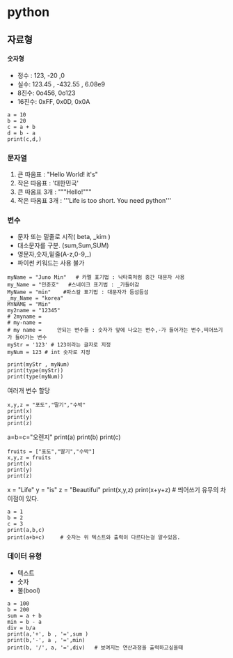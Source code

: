 # python


## 자료형
#### 숫자형
* 정수 : 123, -20 ,0  
* 실수:  123.45 , -432.55 , 6.08e9  
* 8진수: 0o456, 0o123  
* 16진수: 0xFF, 0x0D, 0x0A

```
a = 10
b = 20
c = a + b
d = b - a
print(c,d,)
```

### 문자열
1. 큰 따옴표 : "Hello World! it\'s"  
2. 작은 따옴표 : '대한민국'  
3. 큰 따옴표 3개 : """Hello!"""  
4. 작은 따옴표 3개 : 
'''Life is too short.
You need python'''

### 변수  
* 문자 또는 밑줄로 시작( beta, _kim )
* 대소문자를 구분. (sum,Sum,SUM)
* 영문자,숫자,밑줄(A-z,0-9,_)  
* 파이썬 키워드는 사용 불가

```
myName = "Juno Min"   # 카멜 표기법 : 낙타혹처럼 중간 대문자 사용
my_Name = "민준호"   #스네이크 표기법 : _가들어감
MyName = "min"    #파스칼 표기법 : 대문자가 듬섬듬섬
_my_Name = "korea"
MYNAME = "Min"
my2name = "12345"
# 2myname = 
# my-name = 
# my name =     안되는 변수들 : 숫자가 앞에 나오는 변수,-가 들어가는 변수,띄어쓰기가 들어가는 변수
myStr = '123' # 123이라는 글자로 지정
myNum = 123 # int 숫자로 지정

print(myStr , myNum)
print(type(myStr))
print(type(myNum))
```
여러개 변수 할당

```
x,y,z = "포도","딸기","수박"
print(x)
print(y)
print(z)

```
a=b=c="오렌지"
print(a)
print(b)
print(c)
```
fruits = ["포도","딸기","수박"]
x,y,z = fruits
print(x)
print(y)
print(z)
```
x = "Life"
y = "is"
z = "Beautiful"
print(x,y,z)
print(x+y+z)  # 띄어쓰기 유무의 차이점이 있다.
```
a = 1
b = 2
c = 3
print(a,b,c)
print(a+b+c)     # 숫자는 위 텍스트와 출력이 다르다는걸 알수있음.
```
### 데이터 유형  
+ 텍스트  
+ 숫자   
+ 불(bool)  

```
a = 100
b = 200
sum = a + b
min = b - a
div = b/a
print(a,'+', b , '=',sum )
print(b,'-', a , '=',min)
print(b, '/', a, '=',div)   # 보여지는 연산과정을 출력하고싶을때
```



